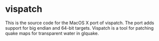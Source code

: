 vispatch
========

This is the source code for the MacOS X port of vispatch. The port adds support for big endian and 64-bit targets. Vispatch is a tool for patching quake maps for transparent water in glquake.
